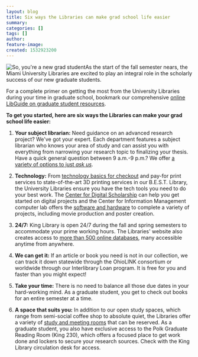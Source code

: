 ```yaml
---
layout: blog
title: Six ways the Libraries can make grad school life easier
summary:
categories: []
tags: []
author:
feature-image:
created: 1532923200
---
```

![So, you're a new grad student](/images/post-images/18-NewGrad_Spotlight.jpg)As the start of the fall semester nears, the Miami University Libraries are excited to play an integral role in the scholarly success of our new graduate students.  

For a complete primer on getting the most from the University Libraries during your time in graduate school, bookmark our comprehensive [online LibGuide on graduate student resources](https://libguides.lib.miamioh.edu/graduate).  

**To get you started, here are six ways the Libraries can make your grad school life easier:**

1.  **Your subject librarian:** Need guidance on an advanced research project? We've got your expert. Each department features a subject librarian who knows your area of study and can assist you with everything from narrowing your research topic to finalizing your thesis. Have a quick general question between 9 a.m.-9 p.m.? We offer [a variety of options to just _ask us_](https://www.lib.miamioh.edu/askus).  

2.  **Technology:** From [technology basics for checkout](https://www.lib.miamioh.edu/items-for-checkout) and pay-for print services to state-of-the-art 3D printing services in our B.E.S.T. Library, the University Libraries ensure you have the tech tools you need to do your best work. The [Center for Digital Scholarship](https://cds.lib.miamioh.edu/) can help you get started on digital projects and the Center for Information Management computer lab offers the [software and hardware](https://www.lib.miamioh.edu/computing) to complete a variety of projects, including movie production and poster creation.  

3.  **24/7:** King Library is open 24/7 during the fall and spring semesters to accommodate your prime working hours. The Libraries' website also creates access to [more than 500 online databases](https://www.lib.miamioh.edu/databases), many accessible anytime from anywhere.  

4.  **We can get it:** If an article or book you need is not in our collection, we can track it down statewide through the OhioLINK consortium or worldwide through our Interlibrary Loan program. It is free for you and faster than you might expect!  

5.  **Take your time:** There is no need to balance all those due dates in your hard-working mind. As a graduate student, you get to check out books for an entire semester at a time.  

6.  **A space that suits you:** In addition to our open study spaces, which range from semi-social coffee shop to absolute quiet, the Libraries offer a variety of [study and meeting rooms](https://www.lib.miamioh.edu/schedule-select) that can be reserved. As a graduate student, you also have exclusive access to the Polk Graduate Reading Room (King 230), which offers a focused place to get work done and lockers to secure your research sources. Check with the King Library circulation desk for access.
